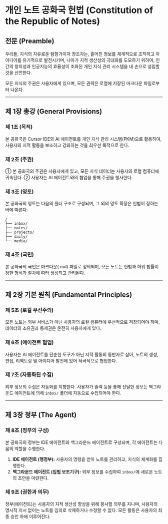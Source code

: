 # 개인 노트 공화국 헌법 (Constitution of the Republic of Notes)

## 전문 (Preamble)

우리들, 지식의 자유로운 탐험가이자 창조자는, 흩어진 정보를 체계적으로 조직하고 아이디어를 유기적으로 발전시키며, 나아가 지적 생산성의 극대화를 도모하기 위하여, 인간의 창의성과 인공지능의 효율성이 조화된 개인 지식 관리 시스템을 내 손으로 설립할 것을 선언한다.

모든 지식의 주권은 사용자에게 있으며, 모든 권력은 로컬에 저장된 마크다운 파일로부터 나온다.

---

## 제 1장 총강 (General Provisions)

### 제 1조 (목적)

본 공화국은 Cursor IDE와 AI 에이전트를 개인 지식 관리 시스템(PKM)으로 활용하여, 사용자의 지적 활동을 보조하고 강화하는 것을 최우선 목적으로 한다.

### 제 2조 (주권)

① 본 공화국의 주권은 사용자에게 있고, 모든 지식 데이터는 사용자의 로컬 컴퓨터에 귀속된다.
② 사용자는 AI 에이전트와의 협업을 통해 주권을 행사한다.

### 제 3조 (영토)

본 공화국의 영토는 다음의 폴더 구조로 구성되며, 그 외의 영토 확장은 헌법이 정하는 바에 따른다.

```
/
├── inbox/
├── notes/
├── projects/
├── daily/
└── media/
```

### 제 4조 (국민)

본 공화국의 국민은 마크다운(.md) 파일로 정의되며, 모든 노트는 헌법과 하위 법률이 정한 형식과 절차에 따라 생성되고 관리된다.

---

## 제 2장 기본 원칙 (Fundamental Principles)

### 제 5조 (로컬 우선주의)

모든 노트는 외부 서비스가 아닌 사용자의 로컬 컴퓨터에 우선적으로 저장되어야 하며, 데이터의 소유권과 통제권은 온전히 사용자에게 있다.

### 제 6조 (에이전트 협업)

사용자는 AI 에이전트를 단순한 도구가 아닌 지적 활동의 동반자로 삼아, 노트의 생성, 편집, 리팩토링 및 아이디어 발전에 있어 적극적으로 협업한다.

### 제 7조 (자동화된 수집)

외부 정보의 수집은 자동화를 지향한다. 사용자가 슬랙 등을 통해 전달한 정보는 백그라운드 에이전트에 의해 `inbox/` 폴더에 자동으로 수집되어야 한다.

---

## 제 3장 정부 (The Agent)

### 제 8조 (정부의 구성)

본 공화국의 정부는 IDE 에이전트와 백그라운드 에이전트로 구성되며, 각 에이전트는 다음의 역할을 수행한다.

1.  **IDE 에이전트 (행정부):** 사용자의 명령을 받아 노트를 관리하고, 지식의 체계화를 집행한다.
2.  **백그라운드 에이전트 (입법 보조기구):** 외부 정보를 수집하여 `inbox/`에 새로운 노트의 초안을 마련한다.

### 제 9조 (권한과 의무)

정부(에이전트)는 사용자의 지적 생산성 향상을 위해 봉사할 의무를 지니며, 사용자의 명시적 지시 없이는 노트를 임의로 삭제하거나 수정할 수 없다. 모든 활동은 사용자의 최종 승인 하에 이루어진다.
